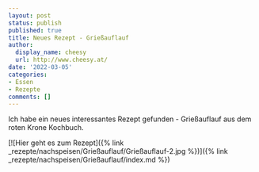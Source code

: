 ```yaml
---
layout: post
status: publish
published: true
title: Neues Rezept - Grießauflauf
author:
  display_name: cheesy
  url: http://www.cheesy.at/
date: '2022-03-05'
categories:
- Essen
- Rezepte
comments: []
---
```


Ich habe ein neues interessantes Rezept gefunden - Grießauflauf aus dem roten Krone Kochbuch.

[![Hier geht es zum Rezept]({% link _rezepte/nachspeisen/Grießauflauf/Grießauflauf-2.jpg %})]({% link _rezepte/nachspeisen/Grießauflauf/index.md %})